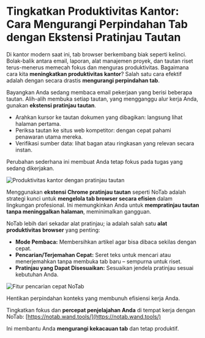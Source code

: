 # Tingkatkan Produktivitas Kantor: Cara Mengurangi Perpindahan Tab dengan Ekstensi Pratinjau Tautan

Di kantor modern saat ini, tab browser berkembang biak seperti kelinci.  Bolak-balik antara email, laporan, alat manajemen proyek, dan tautan riset terus-menerus memecah fokus dan menguras produktivitas. Bagaimana cara kita **meningkatkan produktivitas kantor**? Salah satu cara efektif adalah dengan secara drastis **mengurangi perpindahan tab**.

Bayangkan Anda sedang membaca email pekerjaan yang berisi beberapa tautan. Alih-alih membuka setiap tautan, yang mengganggu alur kerja Anda, gunakan **ekstensi pratinjau tautan**.
*   Arahkan kursor ke tautan dokumen yang dibagikan: langsung lihat halaman pertama.
*   Periksa tautan ke situs web kompetitor: dengan cepat pahami penawaran utama mereka.
*   Verifikasi sumber data: lihat bagan atau ringkasan yang relevan secara instan.

Perubahan sederhana ini membuat Anda tetap fokus pada tugas yang sedang dikerjakan.

![Produktivitas kantor dengan pratinjau tautan](images/notab1.png)

Menggunakan **ekstensi Chrome pratinjau tautan** seperti NoTab adalah strategi kunci untuk **mengelola tab browser secara efisien** dalam lingkungan profesional.  Ini memungkinkan Anda untuk **mempratinjau tautan tanpa meninggalkan halaman**, meminimalkan gangguan.

NoTab lebih dari sekadar alat pratinjau; ia adalah salah satu **alat produktivitas browser** yang penting:
*   **Mode Pembaca:** Membersihkan artikel agar bisa dibaca sekilas dengan cepat.
*   **Pencarian/Terjemahan Cepat:** Seret teks untuk mencari atau menerjemahkan tanpa membuka tab baru – sempurna untuk riset.
*   **Pratinjau yang Dapat Disesuaikan:** Sesuaikan jendela pratinjau sesuai kebutuhan Anda.

![Fitur pencarian cepat NoTab](images/notab2.png)

Hentikan perpindahan konteks yang membunuh efisiensi kerja Anda.

Tingkatkan fokus dan **percepat penjelajahan Anda** di tempat kerja dengan NoTab: [https://notab.wand.tools/](https://notab.wand.tools/)

Ini membantu Anda **mengurangi kekacauan tab** dan tetap produktif.
